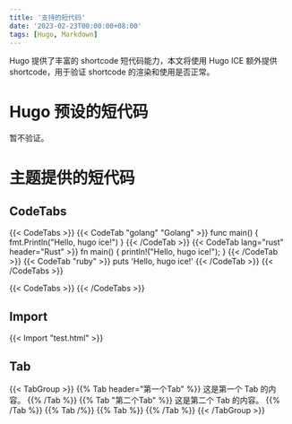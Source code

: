 ```yaml
---
title: '支持的短代码'
date: '2023-02-23T00:00:00+08:00'
tags: [Hugo, Markdown]
---
```


Hugo 提供了丰富的 shortcode 短代码能力，本文将使用 Hugo ICE 额外提供 shortcode，用于验证 shortcode 的渲染和使用是否正常。

<!--more-->

# Hugo 预设的短代码

暂不验证。

# 主题提供的短代码

## CodeTabs

{{< CodeTabs >}}
{{< CodeTab "golang" "Golang" >}}
func main() {
    fmt.Println("Hello, hugo ice!")
}
{{< /CodeTab >}}
{{< CodeTab lang="rust" header="Rust" >}}
fn main() {
    println!("Hello, hugo ice!");
}
{{< /CodeTab >}}
{{< CodeTab "ruby" >}}
puts 'Hello, hugo ice!'
{{< /CodeTab >}}
{{< /CodeTabs >}}

{{< CodeTabs >}}
{{< /CodeTabs >}}

## Import

{{< Import "test.html" >}}

## Tab

{{< TabGroup >}}
{{% Tab header="第一个Tab" %}}
这是第一个 Tab 的内容。
{{% /Tab %}}
{{% Tab "第二个Tab" %}}
这是第二个 Tab 的内容。
{{% /Tab %}}
{{% Tab /%}}
{{% Tab %}}
{{% /Tab %}}
{{< /TabGroup >}}
